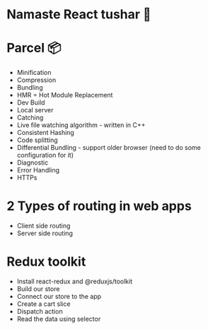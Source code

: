 # Namaste React tushar 🚀

# Parcel 📦
- Minification
- Compression
- Bundling
- HMR = Hot Module Replacement
- Dev Build
- Local server
- Catching 
- Live file watching algorithm - written in C++
- Consistent Hashing
- Code splitting
- Differential Bundling - support older browser (need to do some configuration for it)
- Diagnostic
- Error Handling
- HTTPs

# 2 Types of routing in web apps
- Client side routing
- Server side routing

# Redux toolkit
- Install react-redux and @reduxjs/toolkit
- Build our store
- Connect our store to the app
- Create a cart slice
- Dispatch action
- Read the data using selector